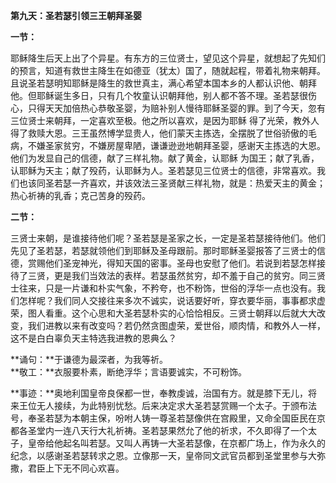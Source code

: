 **第九天：圣若瑟引领三王朝拜圣婴**

**一节：**

耶稣降生后天上出了个异星。有东方的三位贤士，望见这个异星，就想起了先知们的预言，知道有救世主降生在如德亚（犹太）国了，随就起程，带着礼物来朝拜。且说圣若瑟明知耶稣是降生的救世真主，满心希望本国本乡的人都认识他、朝拜他。但耶稣诞生多日，只有几个牧童认识朝拜他，别人都不答不理。圣若瑟很伤心，只得天天加倍热心恭敬圣婴，为赔补别人慢待耶稣圣婴的罪。到了今天，忽有三位贤士来朝拜，一定喜欢至极。他之所以喜欢，是因为耶稣 得了光荣，教外人得了救赎大恩。三王虽然博学显贵人，他们蒙天主拣选，全摆脱了世俗骄傲的毛病，不嫌圣家贫穷，不嫌房屋卑陋，谦谦逊逊地朝拜圣婴，感谢天主拣选的大恩。他们为发显自己的信德，献了三样礼物。献了黄金，认耶稣 为国王；献了乳香，认耶稣为天主；献了殁药，认耶稣为人。圣若瑟见三位贤士的信德，非常喜欢。我们也该同圣若瑟一齐喜欢，并该效法三圣贤献三样礼物，就是：热爱天主的黄金；热心祈祷的乳香；克己苦身的殁药。

**二节：**

三贤士来朝，是谁接待他们呢？圣若瑟是圣家之长，一定是圣若瑟接待他们。他们先见了圣若瑟，若瑟就领他们到耶稣及圣母跟前。那时耶稣圣婴报答了三贤士的信德，赏赐他们圣宠神光，得知天国的密事。圣母也安慰了他们。若说到若瑟怎样接待了三贤，更是我们当效法的表样。若瑟虽然贫穷，却不羞于自己的贫穷。同三贤士往来，只是一片谦和朴实气象，不矜夸，也不粉饰，世俗的浮华一点也没有。我们怎样呢？我们同人交接往来多次不诚实，说话要好听，穿衣要华丽，事事都求虚荣，图人看重。这个心思和大圣若瑟朴实的心恰恰相反。三贤士朝拜以后就大大改变，我们进教以来有改变吗？若仍然贪图虚荣，爱世俗，顺肉情，和教外人一样，这不是白白辜负天主特选我进教的恩典么？

**诵句：**于谦德为最深者，为我等祈。  
**敬工：**衣服要朴素，断绝浮华；言语要诚实，不可粉饰。

**事迹：**奥地利国皇帝良保都一世，奉教虔诚，治国有方。就是膝下无儿，将来王位无人接续，为此特别忧愁。后来决定求大圣若瑟赏赐一个太子。于颁布法号，奉圣若瑟为本朝主保，吩咐人铸一尊圣若瑟像供在宫殿里，又命全国臣民在京都各圣堂内一连八天行大礼祈祷。圣若瑟果然允了他的祈求，不久即得了一个太子，皇帝给他起名叫若瑟。又叫人再铸一大圣若瑟像，在京都广场上，作为永久的纪念，以感谢圣若瑟转求之恩。立像那一天，皇帝同文武官员都到圣堂里参与大弥撒，君臣上下无不同心欢喜。